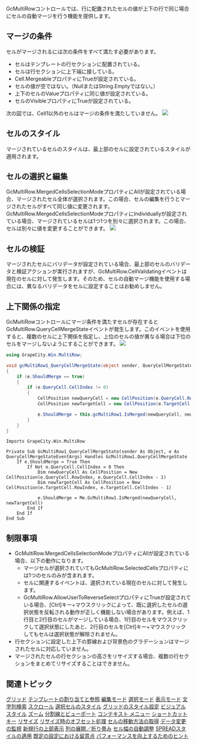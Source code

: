 GcMultiRowコントロールでは、行に配置されたセルの値が上下の行で同じ場合にセルの自動マージを行う機能を提供します。

## マージの条件

セルがマージされるには次の条件をすべて満たす必要があります。

* セルはテンプレートの行セクションに配置されている。
* セルは行セクションに上下端に接している。
* Cell.MergeableプロパティにTrueが設定されている。
* セルの値が空ではない。（NullまたはString.Emptyではない。）
* 上下のセルのValueプロパティに同じ値が設定されている。
* セルのVisibleプロパティにTrueが設定されている。

次の図では、Cell1以外のセルはマージの条件を満たしていません。
![](/DOCUMENT_SITE_LINK_PREFIX_HERE/document-site-files/images/f148c511-6e98-4b55-9904-150a375d5825/images/userguide/grid_cellmerge_01.png)

## セルのスタイル

マージされているセルのスタイルは、最上部のセルに設定されているスタイルが適用されます。

## セルの選択と編集

GcMultiRow.MergedCellsSelectionModeプロパティにAllが設定されている場合、マージされたセル全体が選択されます。この場合、セルの編集を行うとマージされたセルがすべて同じ値に変更されます。GcMultiRow.MergedCellsSelectionModeプロパティにIndividuallyが設定されている場合、マージされているセルは1つ1つを別々に選択されます。この場合、セルは別々に値を変更することができます。
![](/DOCUMENT_SITE_LINK_PREFIX_HERE/document-site-files/images/f148c511-6e98-4b55-9904-150a375d5825/images/userguide/grid_cellmerge_02.png)

## セルの検証

マージされたセルにバリデータが設定されている場合、最上部のセルのバリデータと検証アクションが実行されますが、GcMultiRow.CellValidatingイベントは現在のセルに対して発生します。そのため、セルの自動マージ機能を使用する場合には、異なるバリデータをセルに設定することはお勧めしません。

## 上下関係の指定

GcMultiRowコントロールにマージ条件を満たすセルが存在するとGcMultiRow.QueryCellMergeStateイベントが発生します。このイベントを使用すると、複数のセルに上下関係を指定し、上位のセルの値が異なる場合は下位のセルをマージしないようにすることができます。
![](/DOCUMENT_SITE_LINK_PREFIX_HERE/document-site-files/images/f148c511-6e98-4b55-9904-150a375d5825/images/userguide/grid_cellmerge_03.png)

```csharp
using GrapeCity.Win.MultiRow;

void gcMultiRow1_QueryCellMergeState(object sender, QueryCellMergeStateEventArgs e)
{
    if (e.ShouldMerge == true)
    {
        if (e.QueryCell.CellIndex != 0)
        {
            CellPosition newQueryCell = new CellPosition(e.QueryCell.RowIndex, e.QueryCell.CellIndex - 1);
            CellPosition newTargetCell = new CellPosition(e.TargetCell.RowIndex, e.TargetCell.CellIndex - 1);

            e.ShouldMerge = this.gcMultiRow1.IsMerged(newQueryCell, newTargetCell);
        }
    }
}
```

```vbnet
Imports GrapeCity.Win.MultiRow

Private Sub GcMultiRow1_QueryCellMergeState(sender As Object, e As QueryCellMergeStateEventArgs) Handles GcMultiRow1.QueryCellMergeState
    If e.ShouldMerge = True Then
        If Not e.QueryCell.CellIndex = 0 Then
            Dim newQueryCell As CellPosition = New CellPosition(e.QueryCell.RowIndex, e.QueryCell.CellIndex - 1)
            Dim newTargetCell As CellPosition = New CellPosition(e.TargetCell.RowIndex, e.TargetCell.CellIndex - 1)

            e.ShouldMerge = Me.GcMultiRow1.IsMerged(newQueryCell, newTargetCell)
        End If
    End If
End Sub
```

## 制限事項

* GcMultiRow.MergedCellsSelectionModeプロパティにAllが設定されている場合、以下の動作になります。
    * マージセルが選択されていてもGcMultiRow.SelectedCellsプロパティには1つのセルのみが含まれます。
    * セルに関連するイベントは、選択されている現在のセルに対して発生します。
    * GcMultiRow.AllowUserToReverseSelectプロパティにTrueが設定されている場合、[Ctrl]キー+マウスクリックによって、既に選択したセルの選択状態を反転される動作が正しく機能しない場合があります。例えば、1行目と2行目のセルがマージしている場合、1行目のセルをマウスクリックして選択状態にしたあと、2行目のセルを[Ctrl]キー+マウスクリックしてもセルは選択状態が解除されません。
* 行セクションに設定した上下の罫線および背景色のグラデーションはマージされたセルに対応していません。
* マージされたセルの行セクションの高さをリサイズする場合、複数の行セクションをまとめてリサイズすることはできません。

## 関連トピック

[グリッド](gcdocsite__documentlink?toc-item-id=87ec6429-c3b9-4564-923f-f7c943ce00b9)
[テンプレートの割り当てと参照](gcdocsite__documentlink?toc-item-id=672f7dc1-1297-4293-87f6-f4d7ae30af83)
[編集モード](gcdocsite__documentlink?toc-item-id=1cd87acc-bf66-4bf7-bf75-b61800b830fb)
[選択モード](gcdocsite__documentlink?toc-item-id=05e1230b-6129-43d3-aa78-5b2cbf48ccba)
[表示モード](gcdocsite__documentlink?toc-item-id=e56c66d1-0481-4f06-a48c-d3c4d03893ef)
[文字列検索](gcdocsite__documentlink?toc-item-id=3b578791-7908-4795-8e61-b9f1e7339d21)
[スクロール](gcdocsite__documentlink?toc-item-id=2647ada3-b90d-4823-adf7-4fa4ef083123)
[選択セルのスタイル](gcdocsite__documentlink?toc-item-id=e04576cc-5bac-410c-9335-0dda134c922f)
[グリッドのスタイル設定](gcdocsite__documentlink?toc-item-id=77b3a184-61f9-4c3b-967b-dbb6f103acf0)
[ビジュアル スタイル](gcdocsite__documentlink?toc-item-id=860edbe2-0af7-4e60-876e-89187c42d483)
[ズーム](gcdocsite__documentlink?toc-item-id=d83eab82-185e-49f9-88b0-0fd8379d92b6)
[分割線とビューポート](gcdocsite__documentlink?toc-item-id=09f1eccf-76eb-4979-ac29-c97731b2357d)
[コンテキスト メニュー](gcdocsite__documentlink?toc-item-id=cbf794e7-3362-41e9-b625-bd3e8130611b)
[ショートカット キー](gcdocsite__documentlink?toc-item-id=9cdbb6ad-e84e-441f-8f3f-ddd78af7b429)
[リサイズ](gcdocsite__documentlink?toc-item-id=4657f508-867c-455c-81b4-858e8f1d18d7)
[リサイズ時のオフセット処理](gcdocsite__documentlink?toc-item-id=e7471d46-a6b0-47fe-982d-8d4b7561d4e3)
[セルの移動方法の取得](gcdocsite__documentlink?toc-item-id=f3a0271e-fbeb-46ba-aa76-b99352d3e55c)
[データ変更の監視](gcdocsite__documentlink?toc-item-id=1aac18ae-c27c-46f5-bfec-e5872e7d2d1b)
[新規行の上部表示](gcdocsite__documentlink?toc-item-id=881b6d3e-e4d3-4271-b874-a972e9aef2c8)
[列の展開／折り畳み](gcdocsite__documentlink?toc-item-id=421066a5-9bfa-427f-a980-245ff290f1af)
[セル幅の自動調整](gcdocsite__documentlink?toc-item-id=0fb2df6a-d9df-47d2-8ae9-50185f2c488d)
[SPREADスタイルの適用](gcdocsite__documentlink?toc-item-id=9d7078b7-c6b3-420b-a282-9d08e8135b48)
[既定の設定における留意点](gcdocsite__documentlink?toc-item-id=707e6129-7446-4ccf-9b4b-574225dc0b02)
[パフォーマンスを向上するためのヒント](gcdocsite__documentlink?toc-item-id=78fbc71a-7acb-4af3-ae37-953454f8dece)